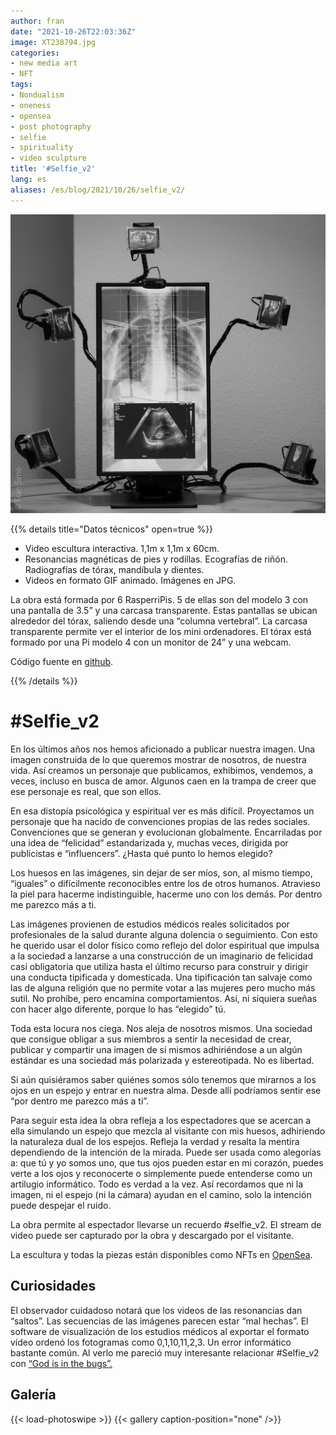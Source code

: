 ```yaml
---
author: fran
date: "2021-10-26T22:03:36Z"
image: XT238794.jpg
categories:
- new media art
- NFT
tags:
- Nondualism
- oneness
- opensea
- post photography
- selfie
- spirituality
- video sculpture
title: '#Selfie_v2'
lang: es
aliases: /es/blog/2021/10/26/selfie_v2/
---
```

![](XT238820.jpg)

{{% details title="Datos técnicos" open=true %}}
- Video escultura interactiva. 1,1m x 1,1m x 60cm.  
- Resonancias magnéticas de pies y rodillas. Ecografías de riñón. Radiografías de tórax, mandíbula y dientes.  
- Videos en formato GIF animado. Imágenes en JPG.

La obra está formada por 6 RasperriPis. 5 de ellas son del modelo 3 con una pantalla de 3.5” y una carcasa transparente. Estas pantallas se ubican alrededor del tórax, saliendo desde una “columna vertebral”. La carcasa transparente permite ver el interior de los mini ordenadores. El tórax está formado por una Pi modelo 4 con un monitor de 24” y una webcam.

Código fuente en [github](https://github.com/fransimo/selfie_v2).

{{% /details %}}

# #Selfie_v2


En los últimos años nos hemos aficionado a publicar nuestra imagen. Una imagen construida de lo que queremos mostrar de nosotros, de nuestra vida. Así creamos un personaje que publicamos, exhibimos, vendemos, a veces, incluso en busca de amor. Algunos caen en la trampa de creer que ese personaje es real, que son ellos.

En esa distopía psicológica y espiritual ver es más difícil. Proyectamos un personaje que ha nacido de convenciones propias de las redes sociales. Convenciones que se generan y evolucionan globalmente. Encarriladas por una idea de “felicidad” estandarizada y, muchas veces, dirigida por publicistas e “influencers”. ¿Hasta qué punto lo hemos elegido?

Los huesos en las imágenes, sin dejar de ser míos, son, al mismo tiempo, “iguales” o difícilmente reconocibles entre los de otros humanos. Atravieso la piel para hacerme indistinguible, hacerme uno con los demás. Por dentro me parezco más a ti.

Las imágenes provienen de estudios médicos reales solicitados por profesionales de la salud durante alguna dolencia o seguimiento. Con esto he querido usar el dolor físico como reflejo del dolor espiritual que impulsa a la sociedad a lanzarse a una construcción de un imaginario de felicidad casi obligatoria que utiliza hasta el último recurso para construir y dirigir una conducta tipificada y domesticada. Una tipificación tan salvaje como las de alguna religión que no permite votar a las mujeres pero mucho más sutil. No prohíbe, pero encamina comportamientos. Así, ni siquiera sueñas con hacer algo diferente, porque lo has “elegido” tú.

Toda esta locura nos ciega. Nos aleja de nosotros mismos. Una sociedad que consigue obligar a sus miembros a sentir la necesidad de crear, publicar y compartir una imagen de sí mismos adhiriéndose a un algún estándar es una sociedad más polarizada y estereotipada. No es libertad.

Si aún quisiéramos saber quiénes somos sólo tenemos que mirarnos a los ojos en un espejo y entrar en nuestra alma. Desde allí podríamos sentir ese “por dentro me parezco más a ti”.

Para seguir esta idea la obra refleja a los espectadores que se acercan a ella simulando un espejo que mezcla al visitante con mis huesos, adhiriendo la naturaleza dual de los espejos. Refleja la verdad y resalta la mentira dependiendo de la intención de la mirada. Puede ser usada como alegorías a: que tú y yo somos uno, que tus ojos pueden estar en mi corazón, puedes verte a los ojos y reconocerte o simplemente puede entenderse como un artilugio informático. Todo es verdad a la vez. Así recordamos que ni la imagen, ni el espejo (ni la cámara) ayudan en el camino, solo la intención puede despejar el ruido.

La obra permite al espectador llevarse un recuerdo #selfie\_v2. El stream de video puede ser capturado por la obra y descargado por el visitante.

La escultura y todas la piezas están disponibles como NFTs en [OpenSea](https://opensea.io/collection/selfie-v2-fransimo).


    


## Curiosidades

El observador cuidadoso notará que los videos de las resonancias dan “saltos”. Las secuencias de las imágenes parecen estar “mal hechas”. El software de visualización de los estudios médicos al exportar el formato vídeo ordenó los fotogramas como 0,1,10,11,2,3. Un error informático bastante común. Al verlo me pareció muy interesante relacionar #Selfie\_v2 con [“God is in the bugs”.](https://fransimo.info/es/blog/2021/07/31/god-is-in-the-bugs/)


## Galería

{{< load-photoswipe >}}
{{< gallery caption-position="none" />}}
